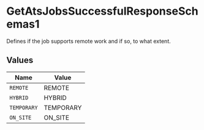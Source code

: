 # GetAtsJobsSuccessfulResponseSchemas1

Defines if the job supports remote work and if so, to what extent.


## Values

| Name        | Value       |
| ----------- | ----------- |
| `REMOTE`    | REMOTE      |
| `HYBRID`    | HYBRID      |
| `TEMPORARY` | TEMPORARY   |
| `ON_SITE`   | ON_SITE     |